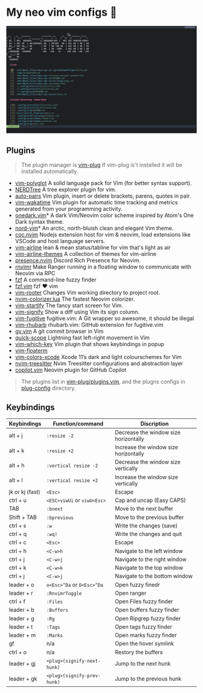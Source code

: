 # My neo vim configs 🥰

![startfy screenshot](./Screenshots/startify_0.0.1.png)

## Plugins

> The plugin manager is [vim-plug](https://github.com/junegunn/vim-plug)
> If vim-plug is't installed it will be installed automatically.

- [vim-polyglot](https://github.com/sheerun/vim-polyglot) A solid language pack for Vim (for better syntax support).
- [NERDTree](https://github.com/preservim/nerdtree) A tree explorer plugin for vim.
- [auto-pairs](https://github.com/jiangmiao/auto-pairs) Vim plugin, insert or delete brackets, parens, quotes in pair.
- [vim-wakatime](https://github.com/wakatime/vim-wakatime) Vim plugin for automatic time tracking and metrics generated from your programming activity.
- [onedark.vim](https://github.com/joshdick/onedark.vim)\* A dark Vim/Neovim color scheme inspired by Atom's One Dark syntax theme.
- [nord-vim](https://github.com/arcticicestudio/nord-vim)\* An arctic, north-bluish clean and elegant Vim theme.
- [coc.nvim](https://github.com/neoclide/coc.nvim) Nodejs extension host for vim & neovim, load extensions like VSCode and host language servers.
- [vim-airline](https://github.com/vim-airline/vim-airline) lean & mean status/tabline for vim that's light as air
- [vim-airline-themes](https://github.com/vim-airline/vim-airline-themes) A collection of themes for vim-airline
- [presence.nvim](https://github.com/andweeb/presence.nvim) Discord Rich Presence for Neovim.
- [rnvimr](https://github.com/kevinhwang91/rnvimr) Make Ranger running in a floating window to communicate with Neovim via RPC
- [fzf](https://github.com/junegunn/fzf) A command-line fuzzy finder
- [fzf.vim](https://github.com/junegunn/fzf.vim) fzf ❤ vim
- [vim-rooter](https://github.com/airblade/vim-rooter) Changes Vim working directory to project root.
- [nvim-colorizer.lua](https://github.com/norcalli/nvim-colorizer.lua) The fastest Neovim colorizer.
- [vim-startify](https://github.com/mhinz/vim-startify) The fancy start screen for Vim.
- [vim-signify](https://github.com/mhinz/vim-signify) Show a diff using Vim its sign column.
- [vim-fugitive](https://github.com/tpope/vim-fugitive) fugitive.vim: A Git wrapper so awesome, it should be illegal
- [vim-rhubarb](https://github.com/tpope/vim-rhubarb) rhubarb.vim: GitHub extension for fugitive.vim
- [gv.vim](https://github.com/junegunn/gv.vim) A git commit browser in Vim
- [quick-scope](https://github.com/unblevable/quick-scope) Lightning fast left-right movement in Vim
- [vim-which-key](https://github.com/liuchengxu/vim-which-key) Vim plugin that shows keybindings in popup
- [vim-floaterm](https://github.com/voldikss/vim-floaterm)
- [vim-colors-xcode](https://github.com/arzg/vim-colors-xcode) Xcode 11’s dark and light colourschemes for Vim
- [nvim-treesitter](https://github.com/nvim-treesitter/nvim-treesitter) Nvim Treesitter configurations and abstraction layer
- [copilot.vim](https://github.com/github/copilot.vim) Neovim plugin for GitHub Copilot

> The plugins list in [vim-plug/plugins.vim](./vim-plug/plugins.vim),
> and the plugns configs in [plug-config](./plug-config) directory.

## Keybindings

| Keybindings     | Function/command            | Discription                           |
| --------------- | --------------------------- | ------------------------------------- |
| alt + j         | `:resize -2`                | Decrease the window size horizontally |
| alt + k         | `:resize +2`                | Increase the window size horizontally |
| alt + h         | `:vertical resize -2`       | Decrease the window size vertically   |
| alt + l         | `:vertical resize +2`       | Increase the window size vertically   |
| jk or kj (fast) | `<Esc>`                     | Escape                                |
| ctrl + u        | `<ESC>viwUi` or `viwU<Esc>` | Cap and uncap (Easy CAPS)             |
| TAB             | `:bnext`                    | Move to the next buffer               |
| Shift + TAB     | `:bprevious`                | Move to the previous buffer           |
| ctrl + s        | `:w`                        | Write the changes (save)              |
| ctrl + q        | `:wq!`                      | Write the changes and quit            |
| ctrl + c        | `<Esc>`                     | Escape                                |
| ctrl + h        | `<C-w>h`                    | Navigate to the left window           |
| ctrl + j        | `<C-w>j`                    | Navigate to the right window          |
| ctrl + k        | `<C-w>k`                    | Navigate to the top window            |
| ctrl + j        | `<C-w>j`                    | Navigate to the bottom window         |
| leader + o      | `o<Esc>^Da` or `O<Esc>^Da`  | Open fuzzy finedr                     |
| leader + r      | `:RnvimrToggle`             | Open ranger                           |
| ctrl + f        | `:Files`                    | Open Files fuzzy finder               |
| leader + b      | `:Buffers`                  | Open buffers fuzzy finder             |
| leader + g      | `:Rg`                       | Open Ripgrep fuzzy finder             |
| leader + t      | `:Tags`                     | Open tags fuzzy finder                |
| leader + m      | `:Marks`                    | Open marks fuzzy finder               |
| gf              | n/a                         | Open the hover symlink                |
| ctrl + o        | n/a                         | Restory the buffers                   |
| leader + gj     | `<plug>(signify-next-hunk)` | Jump to the next hunk                 |
| leader + gk     | `<plug>(signify-prev-hunk)` | Jump to the previous hunk             |
